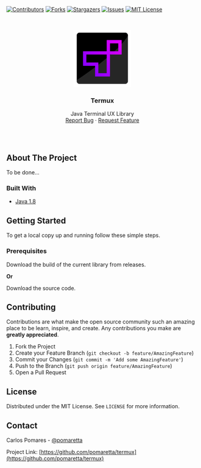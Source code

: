 [![Contributors][contributors-shield]][contributors-url]
[![Forks][forks-shield]][forks-url]
[![Stargazers][stars-shield]][stars-url]
[![Issues][issues-shield]][issues-url]
[![MIT License][license-shield]][license-url]



<!-- PROJECT LOGO -->
<br />
<p align="center">
  <a href="https://github.com/github_username/repo_name">
    <img src="readme/logo.png" alt="Logo" width="150" height="150">
  </a>

  <h3 align="center">Termux</h3>

  <p align="center">
    Java Terminal UX Library
    <br />
    <!-- <a href="https://github.com/github_username/repo_name"><strong>Explore the docs »</strong></a> -->
    <!-- <br /> -->
    <!-- <br /> -->
    <a href="https://github.com/pomaretta/termux/issues">Report Bug</a>
    ·
    <a href="https://github.com/pomaretta/termux/issues">Request Feature</a>
  </p>
</p>

<br/>
<br/>

<!-- ABOUT THE PROJECT -->
## About The Project

To be done...

### Built With

* [Java 1.8]()

<!-- GETTING STARTED -->
## Getting Started

To get a local copy up and running follow these simple steps.

### Prerequisites

Download the build of the current library from releases.

**Or**

Download the source code.

<!-- CONTRIBUTING -->
## Contributing

Contributions are what make the open source community such an amazing place to be learn, inspire, and create. Any contributions you make are **greatly appreciated**.

1. Fork the Project
2. Create your Feature Branch (`git checkout -b feature/AmazingFeature`)
3. Commit your Changes (`git commit -m 'Add some AmazingFeature'`)
4. Push to the Branch (`git push origin feature/AmazingFeature`)
5. Open a Pull Request

<!-- LICENSE -->
## License

Distributed under the MIT License. See `LICENSE` for more information.



<!-- CONTACT -->
## Contact

Carlos Pomares - [@pomaretta](https://twitter.com/pomaretta)

Project Link: [https://github.com/pomaretta/termux](https://github.com/pomaretta/termux)

<!-- MARKDOWN LINKS & IMAGES -->
<!-- https://www.markdownguide.org/basic-syntax/#reference-style-links -->
[contributors-shield]: https://img.shields.io/github/contributors/pomaretta/termux.svg?style=for-the-badge
[contributors-url]: https://github.com/pomaretta/termux/graphs/contributors
[forks-shield]: https://img.shields.io/github/forks/pomaretta/termux.svg?style=for-the-badge
[forks-url]: https://github.com/pomaretta/termux/network/members
[stars-shield]: https://img.shields.io/github/stars/pomaretta/termux.svg?style=for-the-badge
[stars-url]: https://github.com/pomaretta/termux/stargazers
[issues-shield]: https://img.shields.io/github/issues/pomaretta/termux.svg?style=for-the-badge
[issues-url]: https://github.com/pomaretta/termux/issues
[license-shield]: https://img.shields.io/github/license/pomaretta/termux.svg?style=for-the-badge
[license-url]: https://github.com/pomaretta/termux/blob/master/LICENSE.txt